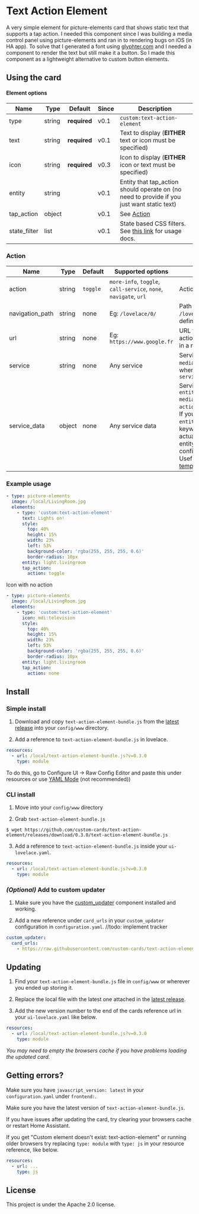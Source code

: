 # Text Action Element

A very simple element for picture-elements card that shows static text that supports a tap action. I needed this component since I was building a media control panel using picture-elements and ran in to rendering bugs on iOS (in HA app). To solve that I generated a font using [glyphter.com](http://glyphter.com) and I needed a component to render the text but still make it a button. So I made this component as a lightweight alternative to custom button elements.

## Using the card

#### Element options
| Name | Type | Default | Since | Description |
|------|------|---------|-------|-------------|
| type | string | **required** | v0.1 | `custom:text-action-element`
| text | string | **required** | v0.1 | Text to display (**EITHER** text or icon must be specified)
| icon | string | **required** | v0.3 | Icon to display (**EITHER** icon or text must be specified)
| entity | string |  | v0.1 | Entity that tap_action should operate on (no need to provide if you just want static text)
| tap_action | object |  | v0.1 | See [Action](#action) 
| state_filter | list |  | v0.1 | State based CSS filters. See [this link](https://www.home-assistant.io/lovelace/picture-elements/#how-to-use-state_filter) for usage docs.

### Action

| Name              | Type   | Default  | Supported options                                                | Description                                                                                              |
| ----------------- | ------ | -------- | ---------------------------------------------------------------- | -------------------------------------------------------------------------------------------------------- |
| action          | string | `toggle` | `more-info`, `toggle`, `call-service`, `none`, `navigate`, `url` | Action to perform                                                                                        |
| navigation_path | string | none     | Eg: `/lovelace/0/`                                               | Path to navigate to (e.g. `/lovelace/0/`) when action defined as navigate                                |
| url             | string | none     | Eg: `https://www.google.fr`                                      | URL to open on click when action is `url`. The URL will open in a new tab                                |
| service         | string | none     | Any service                                                      | Service to call (e.g. `media_player.media_play_pause`) when `action` defined as `call-service`           |
| service_data    | object | none     | Any service data                                                 | Service data to include (e.g. `entity_id: media_player.bedroom`) when `action` defined as `call-service`. If your `service_data` requires an `entity_id`, you can use the keywork `entity`, this will actually call the service on the entity defined in the main configuration of this card. Useful for [configuration templates](#configuration-templates) |

### Example usage

```yaml
- type: picture-elements
  image: /local/LivingRoom.jpg
  elements:
    - type: 'custom:text-action-element'
      text: Lights on!
      style:
        top: 40%
        height: 15%
        width: 23%
        left: 53%
        background-color: 'rgba(255, 255, 255, 0.6)'
        border-radius: 10px
      entity: light.livingroom
      tap_action:
        action: toggle
```

Icon with no action

```yaml
- type: picture-elements
  image: /local/LivingRoom.jpg
  elements:
    - type: 'custom:text-action-element'
      icon: mdi:television
      style:
        top: 40%
        height: 15%
        width: 23%
        left: 53%
        background-color: 'rgba(255, 255, 255, 0.6)'
        border-radius: 10px
      entity: light.livingroom
      tap_action:
        action: none
```


## Install

### Simple install

1. Download and copy `text-action-element-bundle.js` from the [latest release](https://github.com/custom-cards/text-action-element/releases/latest) into your `config/www` directory.

2. Add a reference to `text-action-element-bundle.js` in lovelace.

  ```yaml
  resources:
    - url: /local/text-action-element-bundle.js?v=0.3.0
      type: module
  ```
To do this, go to Configure UI -> Raw Config Editor and paste this under resources or use [YAML Mode](https://www.home-assistant.io/lovelace/yaml-mode/) (not recommended))

### CLI install

1. Move into your `config/www` directory

2. Grab `text-action-element-bundle.js`

  ```console
  $ wget https://github.com/custom-cards/text-action-element/releases/download/0.3.0/text-action-element-bundle.js
  ```

3. Add a reference to `text-action-element-bundle.js` inside your `ui-lovelace.yaml`.

  ```yaml
  resources:
    - url: /local/text-action-element-bundle.js?v=0.3.0
      type: module
  ```

### *(Optional)* Add to custom updater

1. Make sure you have the [custom_updater](https://github.com/custom-components/custom_updater) component installed and working.

2. Add a new reference under `card_urls` in your `custom_updater` configuration in `configuration.yaml`.
//todo: implement tracker
  ```yaml
  custom_updater:
    card_urls:
      - https://raw.githubusercontent.com/custom-cards/text-action-element/master/tracker.json
  ```

## Updating
1. Find your `text-action-element-bundle.js` file in `config/www` or wherever you ended up storing it.

2. Replace the local file with the latest one attached in the [latest release](https://github.com/custom-cards/text-action-element/releases/latest).

3. Add the new version number to the end of the cards reference url in your `ui-lovelace.yaml` like below.

  ```yaml
  resources:
    - url: /local/text-action-element-bundle.js?v=0.3.0
      type: module
  ```

*You may need to empty the browsers cache if you have problems loading the updated card.*

## Getting errors?
Make sure you have `javascript_version: latest` in your `configuration.yaml` under `frontend:`.

Make sure you have the latest version of `text-action-element-bundle.js`.

If you have issues after updating the card, try clearing your browsers cache or restart Home Assistant.

If you get "Custom element doesn't exist: text-action-element" or running older browsers try replacing `type: module` with `type: js` in your resource reference, like below.

```yaml
resources:
  - url: ...
    type: js
```

## License
This project is under the Apache 2.0 license.
